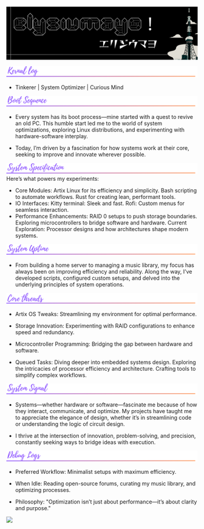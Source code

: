 ![Divider](https://github.com/elysiumayo/elysiumayo/blob/5c2db62c448097e4e09cbe31ea5228a3e0015616/asset/header.png)

![Divider](https://github.com/elysiumayo/elysiumayo/blob/main/asset/1.png)
- Tinkerer | System Optimizer | Curious Mind

![Divider](https://github.com/elysiumayo/elysiumayo/blob/main/asset/2.png)
- Every system has its boot process—mine started with a quest to revive an old PC. This humble start led me to the world of system optimizations, exploring Linux distributions, and experimenting with hardware-software interplay.

- Today, I’m driven by a fascination for how systems work at their core, seeking to improve and innovate wherever possible.

![Divider](https://github.com/elysiumayo/elysiumayo/blob/main/asset/3.png)
Here’s what powers my experiments:

- Core Modules:
Artix Linux for its efficiency and simplicity.
Bash scripting to automate workflows.
Rust for creating lean, performant tools.
- IO Interfaces:
Kitty terminal: Sleek and fast.
Rofi: Custom menus for seamless interaction.
- Performance Enhancements:
RAID 0 setups to push storage boundaries.
Exploring microcontrollers to bridge software and hardware.
Current Exploration: Processor designs and how architectures shape modern systems.

![Divider](https://github.com/elysiumayo/elysiumayo/blob/main/asset/4.png)
- From building a home server to managing a music library, my focus has always been on improving efficiency and reliability. Along the way, I’ve developed scripts, configured custom setups, and delved into the underlying principles of system operations.

![Divider](https://github.com/elysiumayo/elysiumayo/blob/main/asset/5.png)

- Artix OS Tweaks: Streamlining my environment for optimal            performance.

- Storage Innovation: Experimenting with RAID configurations to enhance speed and redundancy.

- Microcontroller Programming: Bridging the gap between hardware and software.

- Queued Tasks:
          Diving deeper into embedded systems design.
          Exploring the intricacies of processor efficiency and    architecture.
           Crafting tools to simplify complex workflows.

![Divider](https://github.com/elysiumayo/elysiumayo/blob/main/asset/6.png)
- Systems—whether hardware or software—fascinate me because of how they interact, communicate, and optimize. My projects have taught me to appreciate the elegance of design, whether it’s in streamlining code or understanding the logic of circuit design.

- I thrive at the intersection of innovation, problem-solving, and precision, constantly seeking ways to bridge ideas with execution.


![Divider](https://github.com/elysiumayo/elysiumayo/blob/main/asset/7.png)
- Preferred Workflow: Minimalist setups with maximum efficiency.

- When Idle: Reading open-source forums, curating my music library, and optimizing processes.

- Philosophy: "Optimization isn’t just about performance—it’s about clarity and purpose."

![](https://github-readme-streak-stats.herokuapp.com/?user=elysiumayo&theme=tokyonight&hide_border=false)<br/>
